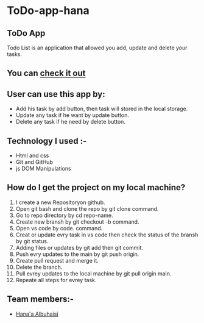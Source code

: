 # ToDo-app-hana
## ToDo App
Todo List is an application that allowed you add, update and delete your tasks.

## You can [check it out]( https://gsg-cf05.github.io/ToDo-app-hana/)


## User can use this app by:

- Add his task by add button, then task will stored in the local storage.
- Update any task if he want by update button.
- Delete any task if he need by delete button.


## Technology I used :-
- Html and css
- Git and GitHub 
- js DOM Manipulations

## How do I get the project on my local machine? 
1. I create a new Repositoryon github.
2. Open git bash and clone the repo by git clone command.
3. Go to repo directory by cd repo-name.
4. Create new bransh by git checkout -b command.
5. Open vs code by code. command.
6. Creat or update evry task in vs code then check the status of the bransh by git status.
7. Adding files or updates by git add then git commit.
8. Push evry updates to the main by git push origin.
9. Create pull request and merge it. 
10. Delete the branch. 
11. Pull evrey updates to the local machine by git pull origin main. 
12. Repeate all steps for evrey task.

## Team members:-
- [Hana'a Albuhaisi](https://github.com/Hanahosam)
 